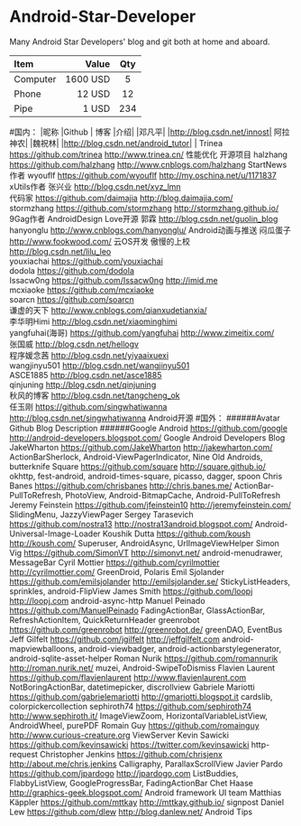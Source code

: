 # Android-Star-Developer
Many Android Star Developers' blog and git both at home and aboard.

| Item      |    Value | Qty  |
| :-------- | --------:| :--: |
| Computer  | 1600 USD |  5   |
| Phone     |   12 USD |  12  |
| Pipe      |    1 USD | 234  |

#国内：
|昵称	|Github |	博客	|介绍|
|邓凡平| |http://blog.csdn.net/innost|	阿拉神农|
|魏祝林|	|http://blog.csdn.net/android_tutor| | 
Trinea	https://github.com/trinea	http://www.trinea.cn/	性能优化 开源项目
halzhang	https://github.com/halzhang	http://www.cnblogs.com/halzhang	StartNews作者
wyouflf	https://github.com/wyouflf	http://my.oschina.net/u/1171837	xUtils作者
张兴业	 	http://blog.csdn.net/xyz_lmn	 
代码家	https://github.com/daimajia	http://blog.daimajia.com/	 
stormzhang	https://github.com/stormzhang	http://stormzhang.github.io/	9Gag作者 AndroidDesign Love开源
郭霖	 	http://blog.csdn.net/guolin_blog	 
hanyonglu	 	http://www.cnblogs.com/hanyonglu/	Android动画与推送
闷瓜蛋子	 	http://www.fookwood.com/	云OS开发
傲慢的上校	 	http://blog.csdn.net/lilu_leo	 
youxiachai	https://github.com/youxiachai	 	 
dodola	https://github.com/dodola	 	 
Issacw0ng	https://github.com/Issacw0ng	http://imid.me	 
mcxiaoke	https://github.com/mcxiaoke	 	 
soarcn	https://github.com/soarcn	 	 
谦虚的天下	 	http://www.cnblogs.com/qianxudetianxia/	 
李华明Himi	 	http://blog.csdn.net/xiaominghimi	 
yangfuhai(海哥)	https://github.com/yangfuhai	http://www.zimeitix.com/	 
张国威	 	http://blog.csdn.net/hellogv	 
程序媛念茜	 	http://blog.csdn.net/yiyaaixuexi	 
wangjinyu501	 	http://blog.csdn.net/wangjinyu501	 
ASCE1885	 	http://blog.csdn.net/asce1885	 
qinjuning	 	http://blog.csdn.net/qinjuning	 
秋风的博客	 	http://blog.csdn.net/tangcheng_ok	 
任玉刚	https://github.com/singwhatiwanna	http://blog.csdn.net/singwhatiwanna	Android开源
#国外：
######Avatar	Github	Blog	Description
######Google Android	https://github.com/google	http://android-developers.blogspot.com/	Google Android Developers Blog
JakeWharton	https://github.com/JakeWharton	http://jakewharton.com/	ActionBarSherlock, Android-ViewPagerIndicator, Nine Old Androids, butterknife
Square	https://github.com/square	http://square.github.io/	okhttp, fest-android, android-times-square, picasso, dagger, spoon
Chris Banes	https://github.com/chrisbanes	http://chris.banes.me/	ActionBar-PullToRefresh, PhotoView, Android-BitmapCache, Android-PullToRefresh
Jeremy Feinstein	https://github.com/jfeinstein10	http://jeremyfeinstein.com/	SlidingMenu, JazzyViewPager
Sergey Tarasevich	https://github.com/nostra13	http://nostra13android.blogspot.com/	Android-Universal-Image-Loader
Koushik Dutta	https://github.com/koush	http://koush.com/	Superuser, AndroidAsync, UrlImageViewHelper
Simon Vig	https://github.com/SimonVT	http://simonvt.net/	android-menudrawer, MessageBar
Cyril Mottier	https://github.com/cyrilmottier	http://cyrilmottier.com/	GreenDroid, Polaris
Emil Sjolander	https://github.com/emilsjolander	http://emilsjolander.se/	StickyListHeaders, sprinkles, android-FlipView
James Smith	https://github.com/loopj	http://loopj.com	android-async-http
Manuel Peinado	https://github.com/ManuelPeinado	 	FadingActionBar, GlassActionBar, RefreshActionItem, QuickReturnHeader
greenrobot	https://github.com/greenrobot	http://greenrobot.de/	greenDAO, EventBus
Jeff Gilfelt	https://github.com/jgilfelt	http://jeffgilfelt.com	android-mapviewballoons, android-viewbadger, android-actionbarstylegenerator, android-sqlite-asset-helper
Roman Nurik	https://github.com/romannurik	http://roman.nurik.net/	muzei, Android-SwipeToDismiss
Flavien Laurent	https://github.com/flavienlaurent	http://www.flavienlaurent.com	NotBoringActionBar, datetimepicker, discrollview
Gabriele Mariotti	https://github.com/gabrielemariotti	http://gmariotti.blogspot.it	cardslib, colorpickercollection
sephiroth74	https://github.com/sephiroth74	http://www.sephiroth.it/	ImageViewZoom, HorizontalVariableListView, AndroidWheel, purePDF
Romain Guy	https://github.com/romainguy	http://www.curious-creature.org	ViewServer
Kevin Sawicki	https://github.com/kevinsawicki	https://twitter.com/kevinsawicki	http-request
Christopher Jenkins	https://github.com/chrisjenx	http://about.me/chris.jenkins	Calligraphy, ParallaxScrollView
Javier Pardo	https://github.com/jpardogo	http://jpardogo.com	ListBuddies, FlabbyListView, GoogleProgressBar, FadingActionBar
Chet Haase	 	http://graphics-geek.blogspot.com/	Android framework UI team
Matthias Käppler	https://github.com/mttkay	http://mttkay.github.io/	signpost
Daniel Lew	https://github.com/dlew	http://blog.danlew.net/	Android Tips
